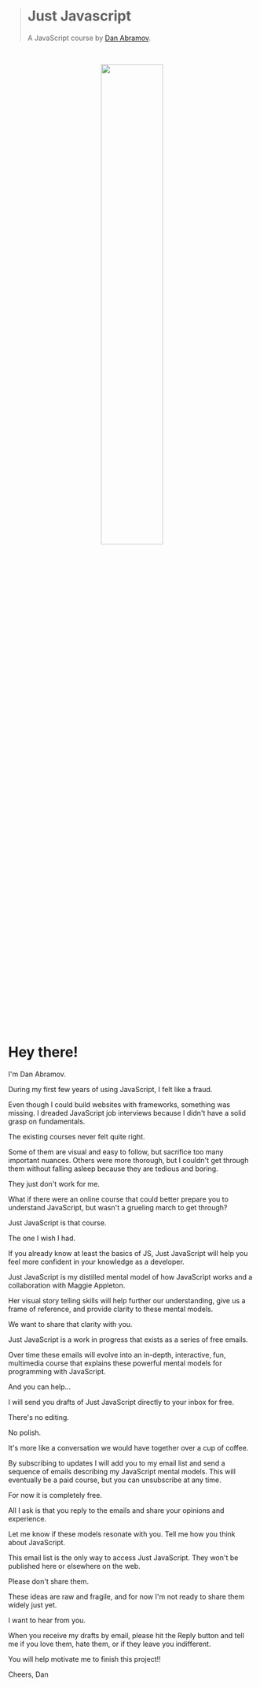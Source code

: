 > # Just Javascript
> A JavaScript course by [Dan Abramov](https://justjavascript.com/).

<br/>
<p align="center">
  <img width="50%" height="50%" src="https://justjavascript.com/_next/image?url=%2Fcrystal-ball%402x.png&w=640&q=75" />
</p>

# Hey there!

I'm Dan Abramov.

During my first few years of using JavaScript, I felt like a fraud.

Even though I could build websites with frameworks, something was missing. I dreaded JavaScript job interviews because I didn't have a solid grasp on fundamentals.

The existing courses never felt quite right.

Some of them are visual and easy to follow, but sacrifice too many important nuances. Others were more thorough, but I couldn't get through them without falling asleep because they are tedious and boring.

They just don't work for me.

What if there were an online course that could better prepare you to understand JavaScript, but wasn't a grueling march to get through?

Just JavaScript is that course.

The one I wish I had.

If you already know at least the basics of JS, Just JavaScript will help you feel more confident in your knowledge as a developer.

Just JavaScript is my distilled mental model of how JavaScript works and a collaboration with Maggie Appleton.

Her visual story telling skills will help further our understanding, give us a frame of reference, and provide clarity to these mental models.

We want to share that clarity with you.

Just JavaScript is a work in progress that exists as a series of free emails.

Over time these emails will evolve into an in-depth, interactive, fun, multimedia course that explains these powerful mental models for programming with JavaScript.

And you can help...

I will send you drafts of Just JavaScript directly to your inbox for free.

There's no editing.

No polish.

It's more like a conversation we would have together over a cup of coffee.

By subscribing to updates I will add you to my email list and send a sequence of emails describing my JavaScript mental models. This will eventually be a paid course, but you can unsubscribe at any time.

For now it is completely free.

All I ask is that you reply to the emails and share your opinions and experience.

Let me know if these models resonate with you. Tell me how you think about JavaScript.

This email list is the only way to access Just JavaScript. They won't be published here or elsewhere on the web.

Please don't share them.

These ideas are raw and fragile, and for now I'm not ready to share them widely just yet.

I want to hear from you.

When you receive my drafts by email, please hit the Reply button and tell me if you love them, hate them, or if they leave you indifferent.

You will help motivate me to finish this project!!

Cheers,
Dan
